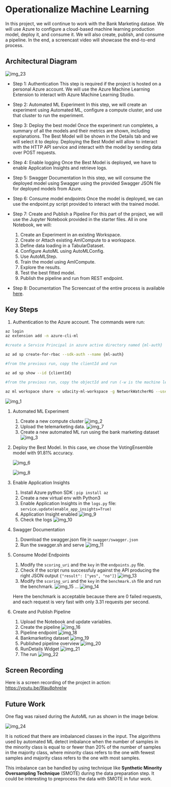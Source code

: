 # Operationalize Machine Learning
In this project, we will continue to work with the Bank Marketing datase. We will use Azure to configure a cloud-based machine learning production model, deploy it, and consume it. We will also create, publish, and consume a pipeline. In the end, a screencast video will showcase the end-to-end process.
## Architectural Diagram

![img_23](img/img_23.png)

- Step 1: Authentication
This step is required if the project is hosted on a personal Azure account. We will use the Azure Machine Learning Extension to interact with Azure Machine Learning Studio.

- Step 2: Automated ML Experiment
In this step, we will create an experiment using Automated ML, configure a compute cluster, and use that cluster to run the experiment.

- Step 3: Deploy the best model
Once the experiment run completes, a summary of all the models and their metrics are shown, including explanations. The Best Model will be shown in the Details tab and we will select it to deploy. Deploying the Best Model will allow to interact with the HTTP API service and interact with the model by sending data over POST requests.

- Step 4: Enable logging
Once the Best Model is deployed, we have to enable Application Insights and retrieve logs.

- Step 5: Swagger Documentation
In this step, we will consume the deployed model using Swagger using the provided Swagger JSON file for deployed models from Azure.

- Step 6: Consume model endpoints
Once the model is deployed, we can use the endpoint.py script provided to interact with the trained model.

- Step 7: Create and Publish a Pipeline
For this part of the project, we will use the Jupyter Notebook provided in the starter files. All in one Notebook, we will: 
  1. Create an Experiment in an existing Workspace. 
  2. Create or Attach existing AmlCompute to a workspace. 
  3. Define data loading in a TabularDataset. 
  4. Configure AutoML using AutoMLConfig. 
  5. Use AutoMLStep.
  6. Train the model using AmlCompute.
  7. Explore the results. 
  8. Test the best fitted model.
  9. Publish the pipeline and run from REST endpoint.

- Step 8: Documentation
  The Screencast of the entire process is available [here](#screen-recording).

## Key Steps

1. Authentication to the Azure account. The commands were run:
```bash
az login
az extension add -n azure-cli-ml

#create a Service Principal in azure active directory named {ml-auth}

az ad sp create-for-rbac --sdk-auth --name {ml-auth}

#from the previous run, copy the clientId and run 

az ad sp show --id {clientId}

#from the previous run, copy the objectId and run (-w is the machine learning workspace and -g is the resource group )

az ml workspace share -w udacity-ml-workspace -g NetworkWatcherRG --user {objectId} --role owner
```
   
![img_1](img/img_1.PNG)

1. Automated ML Experiment
   1. Create a new compute cluster
   ![img_2](img/img_2.PNG)
   1. Upload the telemarketing data.
   ![img_7](img/img_7.PNG)
   1. Create a new automated ML run using the bank marketing dataset
   ![img_3](img/img_3.PNG)
2. Deploy the Best Model. In this case, we chose the VotingEnsemble model with 91.81% accuracy.

   ![img_6](img/img_6.PNG)

   ![img_8](img/img_8.PNG)
3. Enable Application Insights
   1. Install Azure python SDK : `pip install az`
   2. Create a new virtual env with Python3
   3. Enable Application Insights in the `logs.py` file: `service.update(enable_app_insights=True)`
   4. Application Insight enabled
   ![img_9](img/img_9.PNG)
   1. Check the logs
   ![img_10](img/img_10.PNG)
4. Swagger Documentation
   1. Download the swagger.json file in `swagger/swagger.json`
   2. Run the swagger.sh and serve
   ![img_11](img/img_11.PNG)
5. Consume Model Endpoints
   1. Modify the `scoring_uri` and the `key` in the `endpoints.py` file.
   2. Check if the script runs successfuly against the API producing the right JSON output `{"result": ["yes", "no"]}`
   ![img_13](img/img_13.PNG)
   1. Modify the `scoring_uri` and the `key` in the `benchmark.sh` file and run the benchmark.
   ![img_15](img/img_15.PNG)
   ...
   ![img_14](img/img_14.PNG)
   
   Here the benchmark is acceptable because there are 0 failed requests, and each request is very fast with only 3.31 requests per second.
6. Create and Publish Pipeline
   1. Upload the Notebook and update variables.
   2. Create the pipeline
   ![img_16](img/img_16.PNG)
   3. Pipeline endpoint
   ![img_18](img/img_18.PNG)
   4. Bankmarketing dataset
   ![img_19](img/img_19.PNG)
   5. Published pipeline overview
   ![img_20](img/img_20.PNG)
   6. RunDetails Widget
   ![img_21](img/img_21.PNG)
   7. The run
   ![img_22](img/img_22.png)
## Screen Recording

Here is a screen recording of the project in action: https://youtu.be/9lau8phreIw

## Future Work

One flag was raised during the AutoML run as shown in the image below.

![img_24](img/img_24.png)

It is noticed that there are imbalanced classes in the input. The algorithms used by automated ML detect imbalance when the number of samples in the minority class is equal to or fewer than 20% of the number of samples in the majority class, where minority class refers to the one with fewest samples and majority class refers to the one with most samples.

This imbalance can be handled by using technique like **Synthetic Minority Oversampling Technique** (SMOTE) during the data preparation step. It could be interesting to preprocess the data with SMOTE in futur work.